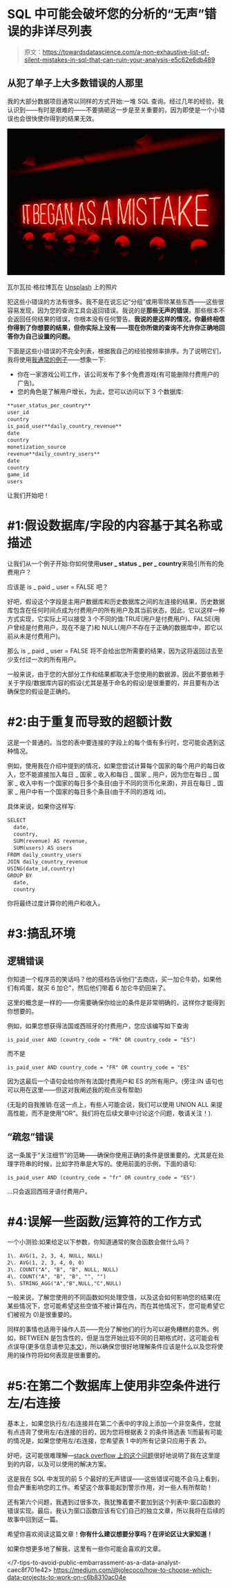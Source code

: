# SQL 中可能会破坏您的分析的“无声”错误的非详尽列表

> 原文：<https://towardsdatascience.com/a-non-exhaustive-list-of-silent-mistakes-in-sql-that-can-ruin-your-analysis-e5c62e6db489>

## 从犯了单子上大多数错误的人那里

我的大部分数据项目通常以同样的方式开始:一堆 SQL 查询。经过几年的经验，我认识到——有时是艰难的——不要搞砸这一步是至关重要的，因为即使是一个小错误也会很快使你得到的结果无效。

![](img/0fe5515d8e5f01be884b1c466df0e9e0.png)

瓦尔瓦拉·格拉博瓦在 [Unsplash](https://unsplash.com?utm_source=medium&utm_medium=referral) 上的照片

犯这些小错误的方法有很多。我不是在说忘记“分组”或用零除某些东西——这些很容易发现，因为您的查询工具会返回错误。我说的是**那些无声的错误**，那些根本不会返回任何结果的错误，你根本没有任何警告。**我说的是这样的情况，你最终相信你得到了你想要的结果，但你实际上没有——现在你所做的查询不允许你正确地回答你为自己设置的问题。**

下面是这些小错误的不完全列表，根据我自己的经验按频率排序。为了说明它们，我将使用[我通常的例子](/what-to-do-when-your-experiment-returns-a-non-statistically-significant-result-81ecaf56fb32)——想象一下:

*   你在一家游戏公司工作，该公司发布了多个免费游戏(有可能删除付费用户的广告)。
*   您的角色是了解用户增长，为此，您可以访问以下 3 个数据库:

```
**user_status_per_country**
user_id 
country
is_paid_user**daily_country_revenue**
date
country
monetization_source
revenue**daily_country_users**
date
country
game_id
users
```

让我们开始吧！

# #1:假设数据库/字段的内容基于其名称或描述

让我们从一个例子开始:你如何使用**user _ status _ per _ country**来吸引所有的免费用户？

应该是 is _ paid _ user = FALSE 吧？

好吧，假设这个字段是主用户数据库和历史数据库之间的左连接的结果，历史数据库包含在任何时间点成为付费用户的所有用户及其当前状态，因此，它以这样一种方式实现，它实际上可以接受 3 个不同的值:TRUE(用户是付费用户)、FALSE(用户曾经是付费用户，现在不是了)和 NULL(用户不存在于正确的数据库中，即它以前从未是付费用户)。

那么 is _ paid _ user = FALSE 将不会给出您所需要的结果，因为这将返回过去至少支付过一次的所有用户。

一般来说，由于您的大部分工作和结果都取决于您使用的数据源，因此不要依赖于关于字段/数据库内容的假设(尤其是基于命名的假设)是很重要的，并且要有办法确保您的假设是正确的。

# #2:由于重复而导致的超额计数

这是一个普通的。当您的表中要连接的字段上的每个值有多行时，您可能会遇到这种情况。

例如，使用我在介绍中提到的情况，如果您尝试计算每个国家的每个用户的每日收入，您不能直接加入每日 _ 国家 _ 收入和每日 _ 国家 _ 用户，因为您在每日 _ 国家 _ 收入中有一个国家的每日多个条目(由于不同的货币化来源)，并且在每日 _ 国家 _ 用户中有一个国家的每日多个条目(由于不同的游戏 id)。

具体来说，如果你这样写:

```
SELECT
  date,
  country,
  SUM(revenue) AS revenue,
  SUM(users) AS users
FROM daily_country_users
JOIN daily_country_revenue
USING(date_id,country)
GROUP BY 
  date,
  country
```

你将最终过度计算你的用户和收入。

# #3:搞乱环境

## 逻辑错误

你知道一个程序员的笑话吗？他的搭档告诉他们“去商店，买一加仑牛奶，如果他们有鸡蛋，就买 6 加仑”，然后他们带着 6 加仑牛奶回来了。

这里的概念是一样的——你需要确保你给出的条件是非常明确的，这样你才能得到你想要的。

例如，如果您想获得法国或西班牙的付费用户，您应该编写如下查询

```
is_paid_user AND (country_code = "FR" OR country_code = "ES")
```

而不是

```
is_paid_user AND country_code = "FR" OR country_code = "ES"
```

因为这最后一个语句会给你所有法国付费用户和 ES 的所有用户。(旁注:IN 语句也可以用在这里——但这对我阐述我的观点没有帮助)

(无耻的自我推销:在这一点上，有些人可能会说，我们可以使用 UNION ALL 来提高性能，而不是使用“OR”。我们将在后续文章中讨论这个问题，敬请关注！).

## “疏忽”错误

这一条属于“关注细节”的范畴——确保你使用正确的条件是很重要的。尤其是在处理字符串的时候，比如字符串是大写的。使用前面的示例，下面的语句:

```
is_paid_user AND (country_code = "fr" OR country_code = "ES")
```

…只会返回西班牙语付费用户。

# #4:误解一些函数/运算符的工作方式

一个小测验:如果给定以下参数，你知道通常的聚合函数会做什么吗？

```
1\. AVG(1, 2, 3, 4, NULL, NULL)
2\. AVG(1, 2, 3, 4, 0, 0)
3\. COUNT("A", "B", "B", NULL, NULL)
4\. COUNT("A", "B", "B", "", "")
5\. STRING_AGG("A","B",NULL,"C",NULL)
```

一般来说，了解您使用的不同函数如何处理空值，以及这会如何影响您的结果(在某些情况下，您可能希望这些空值不被计算在内，而在其他情况下，您可能希望它们被视为 0)是很重要的。

同样的事情也适用于操作人员——充分了解他们的行为可以避免糟糕的意外。例如，BETWEEN 是包含性的，但是当您开始比较不同的日期格式时，这可能会有点误导(更多信息请参见[本文](https://sqlblog.org/2009/10/16/bad-habits-to-kick-mis-handling-date-range-queries))，所以确保您很好地理解条件应该是什么以及您将使用的操作符将如何表现是很重要的。

# #5:在第二个数据库上使用非空条件进行左/右连接

基本上，如果您执行左/右连接并在第二个表中的字段上添加一个非空条件，您就有点违背了使用左/右连接的目的，因为您将根据表 2 的条件筛选表 1(而最有可能的情况是，如果您使用左/右连接，您希望表 1 中的所有记录只应用于表 2)。

好吧，这可能很难理解—[stack overflow 上的这个问题](https://stackoverflow.com/questions/9160991/left-join-with-condition)很好地说明了我在这里提到的内容，以及可以使用的解决方案。

这是我在 SQL 中发现的前 5 个最好的无声错误——这些错误可能不会马上看到，但会严重影响您的工作。希望这个故事能起到警示作用，对一些人有所帮助！

还有第六个问题，我遇到过很多次，我犹豫着要不要加到这个列表中:窗口函数的错误实现。最后，我认为窗口函数应该有它们自己的独立文章，所以我将在后续的故事中回到这一篇。

希望你喜欢阅读这篇文章！**你有什么建议想要分享吗？在评论区让大家知道！**

如果你想更多地了解我，这里有一些你可能会喜欢的文章。

</7-tips-to-avoid-public-embarrassment-as-a-data-analyst-caec8f701e42>  </how-to-build-a-successful-dashboard-359c8cb0f610>  <https://medium.com/@jolecoco/how-to-choose-which-data-projects-to-work-on-c6b8310ac04e> 